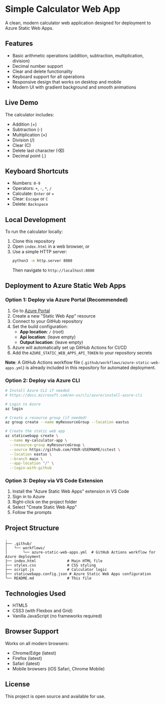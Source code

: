 # Simple Calculator Web App

A clean, modern calculator web application designed for deployment to Azure Static Web Apps.

## Features

- Basic arithmetic operations (addition, subtraction, multiplication, division)
- Decimal number support
- Clear and delete functionality
- Keyboard support for all operations
- Responsive design that works on desktop and mobile
- Modern UI with gradient background and smooth animations

## Live Demo

The calculator includes:
- Addition (+)
- Subtraction (-)
- Multiplication (×)
- Division (/)
- Clear (C)
- Delete last character (⌫)
- Decimal point (.)

## Keyboard Shortcuts

- Numbers: `0-9`
- Operators: `+`, `-`, `*`, `/`
- Calculate: `Enter` or `=`
- Clear: `Escape` or `C`
- Delete: `Backspace`

## Local Development

To run the calculator locally:

1. Clone this repository
2. Open `index.html` in a web browser, or
3. Use a simple HTTP server:
   ```bash
   python3 -m http.server 8080
   ```
   Then navigate to `http://localhost:8080`

## Deployment to Azure Static Web Apps

### Option 1: Deploy via Azure Portal (Recommended)

1. Go to [Azure Portal](https://portal.azure.com)
2. Create a new "Static Web App" resource
3. Connect to your GitHub repository
4. Set the build configuration:
   - **App location**: `/` (root)
   - **Api location**: (leave empty)
   - **Output location**: (leave empty)
5. Azure will automatically set up GitHub Actions for CI/CD
6. Add the `AZURE_STATIC_WEB_APPS_API_TOKEN` to your repository secrets

**Note**: A GitHub Actions workflow file (`.github/workflows/azure-static-web-apps.yml`) is already included in this repository for automated deployment.

### Option 2: Deploy via Azure CLI

```bash
# Install Azure CLI if needed
# https://docs.microsoft.com/en-us/cli/azure/install-azure-cli

# Login to Azure
az login

# Create a resource group (if needed)
az group create --name myResourceGroup --location eastus

# Create the static web app
az staticwebapp create \
  --name my-calculator-app \
  --resource-group myResourceGroup \
  --source https://github.com/YOUR-USERNAME/cctest \
  --location eastus \
  --branch main \
  --app-location "/" \
  --login-with-github
```

### Option 3: Deploy via VS Code Extension

1. Install the "Azure Static Web Apps" extension in VS Code
2. Sign in to Azure
3. Right-click on the project folder
4. Select "Create Static Web App"
5. Follow the prompts

## Project Structure

```
.
├── .github/
│   └── workflows/
│       └── azure-static-web-apps.yml  # GitHub Actions workflow for Azure deployment
├── index.html              # Main HTML file
├── styles.css              # CSS styling
├── script.js               # Calculator logic
├── staticwebapp.config.json # Azure Static Web Apps configuration
└── README.md               # This file
```

## Technologies Used

- HTML5
- CSS3 (with Flexbox and Grid)
- Vanilla JavaScript (no frameworks required)

## Browser Support

Works on all modern browsers:
- Chrome/Edge (latest)
- Firefox (latest)
- Safari (latest)
- Mobile browsers (iOS Safari, Chrome Mobile)

## License

This project is open source and available for use.
